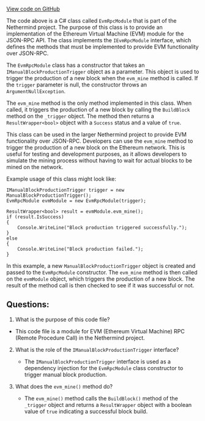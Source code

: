[View code on GitHub](https://github.com/NethermindEth/nethermind/src/Nethermind/Nethermind.JsonRpc/Modules/Evm/EvmRpcModule.cs)

The code above is a C# class called `EvmRpcModule` that is part of the Nethermind project. The purpose of this class is to provide an implementation of the Ethereum Virtual Machine (EVM) module for the JSON-RPC API. The class implements the `IEvmRpcModule` interface, which defines the methods that must be implemented to provide EVM functionality over JSON-RPC.

The `EvmRpcModule` class has a constructor that takes an `IManualBlockProductionTrigger` object as a parameter. This object is used to trigger the production of a new block when the `evm_mine` method is called. If the `trigger` parameter is null, the constructor throws an `ArgumentNullException`.

The `evm_mine` method is the only method implemented in this class. When called, it triggers the production of a new block by calling the `BuildBlock` method on the `_trigger` object. The method then returns a `ResultWrapper<bool>` object with a `Success` status and a value of `true`.

This class can be used in the larger Nethermind project to provide EVM functionality over JSON-RPC. Developers can use the `evm_mine` method to trigger the production of a new block on the Ethereum network. This is useful for testing and development purposes, as it allows developers to simulate the mining process without having to wait for actual blocks to be mined on the network.

Example usage of this class might look like:

```
IManualBlockProductionTrigger trigger = new ManualBlockProductionTrigger();
EvmRpcModule evmModule = new EvmRpcModule(trigger);

ResultWrapper<bool> result = evmModule.evm_mine();
if (result.IsSuccess)
{
    Console.WriteLine("Block production triggered successfully.");
}
else
{
    Console.WriteLine("Block production failed.");
}
```

In this example, a new `ManualBlockProductionTrigger` object is created and passed to the `EvmRpcModule` constructor. The `evm_mine` method is then called on the `evmModule` object, which triggers the production of a new block. The result of the method call is then checked to see if it was successful or not.
## Questions: 
 1. What is the purpose of this code file?
   - This code file is a module for EVM (Ethereum Virtual Machine) RPC (Remote Procedure Call) in the Nethermind project.

2. What is the role of the `IManualBlockProductionTrigger` interface?
   - The `IManualBlockProductionTrigger` interface is used as a dependency injection for the `EvmRpcModule` class constructor to trigger manual block production.

3. What does the `evm_mine()` method do?
   - The `evm_mine()` method calls the `BuildBlock()` method of the `_trigger` object and returns a `ResultWrapper` object with a boolean value of `true` indicating a successful block build.